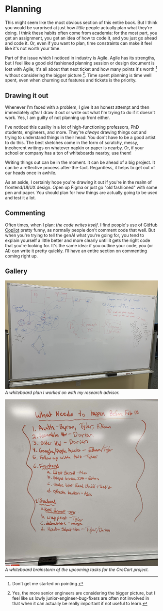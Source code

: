 # Planning

This might seem like the most obvious section of this entire book.
But I think you would be surprised at just how *little* people actually
plan what they're doing. I think these habits often come from academia:
for the most part, you get an assignment, you get an idea of how to code
it, and you just go ahead and code it. Or, even if you want to plan,
time constraints can make it feel like it's not worth your time.

Part of the issue which I noticed in industry is Agile. Agile has
its strengths, but I feel like a good old fashioned planning session or
design document is lost with Agile; it's all about that next ticket and
how many points it's worth [^ref1] without considering the bigger picture [^ref2].
Time spent planning is time well spent, even when churning out features
and tickets is the priority.

## Drawing it out

Whenever I'm faced with a problem, I give it an honest attempt and then
immediately *after* I draw it out or write out what I'm trying to do if it
doesn't work. Yes, I am guilty of not planning up front either.

I've noticed this quality in a lot of high-functioning professors, PhD students,
engineers, and more. They're *always* drawing things out and trying to understand things
in their head. You don't have to be a good artist to do this. The best sketches
come in the form of scratchy, messy, incoherent writings on whatever napkin or
paper is nearby. Or, if your school or company has a ton of whiteboards nearby, use them!

Writing things out can be in the moment. It can be ahead of a big project. It
can be a reflective process after-the-fact. Regardless, it helps to get out
of our heads once in awhile.

As an aside, I certainly hope you're drawing it out if you're in the realm of
frontend/UI/UX design. Open up Figma or just go "old fashioned" with
some pen and paper. You should plan for how things are actually going to
be used and test it a lot.

## Commenting

Often times, when I plan: *the code writes itself*. I find people's use of
[GitHub Copilot](https://github.com/features/copilot) pretty funny, as normally people
don't comment code that well. But when you're trying to tell the genAI what
you're going for, you tend to explain yourself a little better and more clearly
until it gets the right code that you're looking for. It's the same idea:
if you outline your code, you (or AI) can write it pretty quickly. I'll have
an entire section on commenting coming right up.

## Gallery

![whiteboard1](../../assets/whiteboard1.png)
*A whiteboard plan I worked on with my research advisor.*

![whiteboard2](../../assets/whiteboard2.jpg)
*A whiteboard brainstorm of the upcoming tasks for the OreCart project.*


[^ref1]: Don't get me started on pointing.

[^ref2]: Yes, the more senior engineers are considering the bigger picture,
but I feel like us lowly junior-engineer-bug-fixers are often not involved 
in that when it can actually be really important if not useful to learn.
